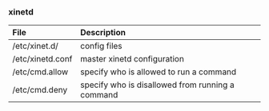 ### xinetd

File | Description
:--- | :---
/etc/xinet.d/ | config files
/etc/xinetd.conf  | master xinetd configuration
/etc/cmd.allow  | specify who is allowed to run a command
/etc/cmd.deny | specify who is disallowed from running a command
